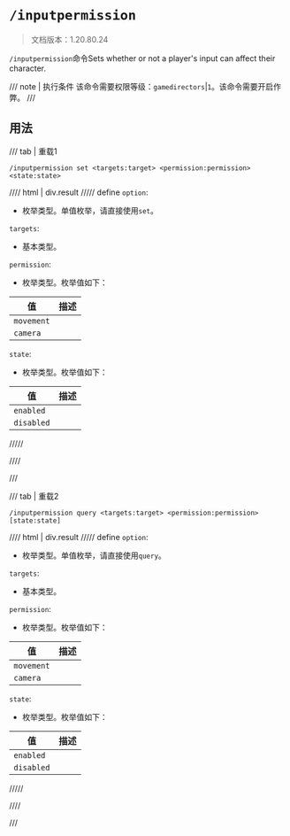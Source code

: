 # `/inputpermission`

> 文档版本：1.20.80.24

`/inputpermission`命令Sets whether or not a player's input can affect their character.

/// note | 执行条件
该命令需要权限等级：`gamedirectors`|`1`。该命令需要开启作弊。
///

## 用法

/// tab | 重载1
```mcfunction
/inputpermission set <targets:target> <permission:permission> <state:state>
```

//// html | div.result
///// define
`option`: <!-- md:samp Option_Set -->

- 枚举类型。单值枚举，请直接使用`set`。

`targets`: <!-- md:samp target -->

- 基本类型。

`permission`: <!-- md:samp permission -->

- 枚举类型。枚举值如下：

|值|描述|
|---|---|
|`movement`||
|`camera`||


`state`: <!-- md:samp state -->

- 枚举类型。枚举值如下：

|值|描述|
|---|---|
|`enabled`||
|`disabled`||



/////

////

///

/// tab | 重载2
```mcfunction
/inputpermission query <targets:target> <permission:permission> [state:state]
```

//// html | div.result
///// define
`option`: <!-- md:samp Option_Query -->

- 枚举类型。单值枚举，请直接使用`query`。

`targets`: <!-- md:samp target -->

- 基本类型。

`permission`: <!-- md:samp permission -->

- 枚举类型。枚举值如下：

|值|描述|
|---|---|
|`movement`||
|`camera`||


`state`: <!-- md:samp state -->

- 枚举类型。枚举值如下：

|值|描述|
|---|---|
|`enabled`||
|`disabled`||



/////

////

///
